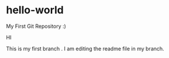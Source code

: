 # hello-world
My First Git Repository :)


HI 

This is my first branch . I am editing the readme file in my branch. 
